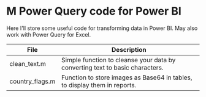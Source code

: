 # M Power Query code for Power BI
Here I'll store some useful code for transforming data in Power BI. May also work with Power Query for Excel.

| File  | Description |
| ------------- | ------------- |
| clean_text.m  | Simple function to cleanse your data by converting text to basic characters.  |
| country_flags.m  | Function to store images as Base64 in tables, to display them in reports.  |
